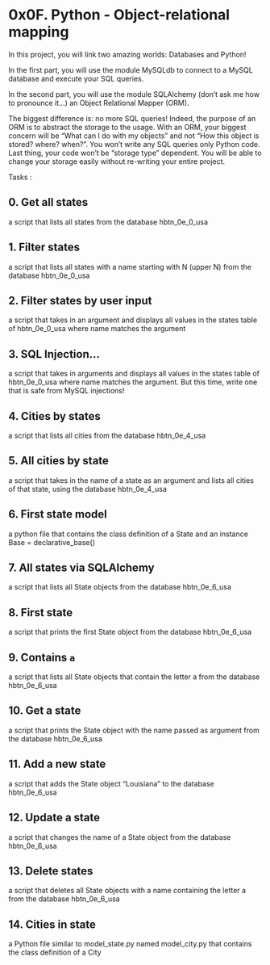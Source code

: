 # 0x0F. Python - Object-relational mapping

In this project, you will link two amazing worlds: Databases and Python!

In the first part, you will use the module MySQLdb to connect to a MySQL database and execute your SQL queries.

In the second part, you will use the module SQLAlchemy (don’t ask me how to pronounce it…) an Object Relational Mapper (ORM).

The biggest difference is: no more SQL queries! Indeed, the purpose of an ORM is to abstract the storage to the usage. With an ORM, your biggest concern will be “What can I do with my objects” and not “How this object is stored? where? when?”. You won’t write any SQL queries only Python code. Last thing, your code won’t be “storage type” dependent. You will be able to change your storage easily without re-writing your entire project.

Tasks :

## 0. Get all states
a script that lists all states from the database hbtn_0e_0_usa

## 1. Filter states
a script that lists all states with a name starting with N (upper N) from the database hbtn_0e_0_usa

## 2. Filter states by user input
a script that takes in an argument and displays all values in the states table of hbtn_0e_0_usa where name matches the argument


## 3. SQL Injection...
a script that takes in arguments and displays all values in the states table of hbtn_0e_0_usa where name matches the argument. But this time, write one that is safe from MySQL injections!

## 4. Cities by states
a script that lists all cities from the database hbtn_0e_4_usa

## 5. All cities by state
a script that takes in the name of a state as an argument and lists all cities of that state, using the database hbtn_0e_4_usa

## 6. First state model
a python file that contains the class definition of a State and an instance Base = declarative_base()

## 7. All states via SQLAlchemy
a script that lists all State objects from the database hbtn_0e_6_usa

## 8. First state
a script that prints the first State object from the database hbtn_0e_6_usa

## 9. Contains `a`
a script that lists all State objects that contain the letter a from the database hbtn_0e_6_usa

## 10. Get a state
a script that prints the State object with the name passed as argument from the database hbtn_0e_6_usa

## 11. Add a new state
a script that adds the State object “Louisiana” to the database hbtn_0e_6_usa

## 12. Update a state
a script that changes the name of a State object from the database hbtn_0e_6_usa

## 13. Delete states
a script that deletes all State objects with a name containing the letter a from the database hbtn_0e_6_usa

## 14. Cities in state
a Python file similar to model_state.py named model_city.py that contains the class definition of a City


